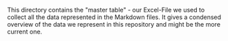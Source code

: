This directory contains the "master table" - our Excel-File we used to collect all the data represented in the Markdown files.
It gives a condensed overview of the data we represent in this repository and might be the more current one.
